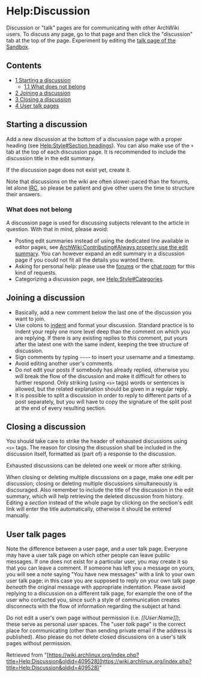 # Help:Discussion

Discussion or "talk" pages are for communicating with other ArchWiki users. To discuss any page, go to that page and then click the "discussion" tab at the top of the page. Experiment by editing the [talk page of the Sandbox](/index.php/Talk:Sandbox "Talk:Sandbox").

## Contents

*   [1 Starting a discussion](#Starting_a_discussion)
    *   [1.1 What does not belong](#What_does_not_belong)
*   [2 Joining a discussion](#Joining_a_discussion)
*   [3 Closing a discussion](#Closing_a_discussion)
*   [4 User talk pages](#User_talk_pages)

## Starting a discussion

Add a new discussion at the bottom of a discussion page with a proper heading (see [Help:Style#Section headings](/index.php/Help:Style#Section_headings "Help:Style")). You can also make use of the `+` tab at the top of each discussion page. It is recommended to include the discussion title in the edit summary.

If the discussion page does not exist yet, create it.

Note that discussions on the wiki are often slower-paced than the forums, let alone [IRC](/index.php/IRC "IRC"), so please be patient and give other users the time to structure their answers.

### What does not belong

A discussion page is used for discussing subjects relevant to the article in question. With that in mind, please avoid:

*   Posting edit summaries instead of using the dedicated line available in editor pages, see [ArchWiki:Contributing#Always properly use the edit summary](/index.php/ArchWiki:Contributing#Always_properly_use_the_edit_summary "ArchWiki:Contributing"). You can however expand an edit summary in a discussion page if you could not fit all the details you wanted there.
*   Asking for personal help: please use the [forums](/index.php/Getting_involved#Post_on_the_forums "Getting involved") or the [chat room](/index.php/Getting_involved#Join_the_chatroom "Getting involved") for this kind of requests.
*   Categorizing a discussion page, see [Help:Style#Categories](/index.php/Help:Style#Categories "Help:Style").

## Joining a discussion

*   Basically, add a new comment below the last one of the discussion you want to join.
*   Use colons to [indent](/index.php/Help:Editing#Indenting "Help:Editing") and format your discussion. Standard practice is to indent your reply one more level deep than the comment on which you are replying. If there is any existing replies to _this_ comment, put yours after the latest one with the same indent, keeping the tree structure of discussion.
*   Sign comments by typing `~~~~` to insert your username and a timestamp.
*   Avoid editing another user's comments.
*   Do not edit your posts if somebody has already replied, otherwise you will break the flow of the discussion and make it difficult for others to further respond. Only striking (using `<s>` tags) words or sentences is allowed, but the related explanation should be given in a regular reply.
*   It is possible to split a discussion in order to reply to different parts of a post separately, but you will have to copy the signature of the split post at the end of every resulting section.

## Closing a discussion

You should take care to strike the header of exhausted discussions using `<s>` tags. The reason for closing the discussion shall be included in the discussion itself, formatted as (part of) a response to the discussion.

Exhausted discussions can be deleted one week or more after striking.

When closing or deleting multiple discussions on a page, make one edit per discussion; closing or deleting multiple discussions simultaneously is discouraged. Also remember to include the title of the discussion in the edit summary, which will help retrieving the deleted discussion from history. Editing a _section_ instead of the whole page by clicking on the section's edit link will enter the title automatically, otherwise it should be entered manually.

## User talk pages

Note the difference between a user page, and a user talk page. Everyone may have a user talk page on which other people can leave public messages. If one does not exist for a particular user, you may create it so that you can leave a comment. If someone has left you a message on yours, you will see a note saying "You have new messages" with a link to your own user talk page: in this case you are supposed to reply on your own talk page _beneath_ the original message with appropriate indentation. Please avoid replying to a discussion on a different talk page, for example the one of the user who contacted you, since such a style of communication creates disconnects with the flow of information regarding the subject at hand.

Do not edit a user's own page without permission (i.e. _[[User:Name]]_); these serve as personal user spaces. The "user _talk_ page" is the correct place for communicating (other than sending private email if the address is published). Also please do not delete closed discussions on a user's talk pages without permission.

Retrieved from "[https://wiki.archlinux.org/index.php?title=Help:Discussion&oldid=409528](https://wiki.archlinux.org/index.php?title=Help:Discussion&oldid=409528)"